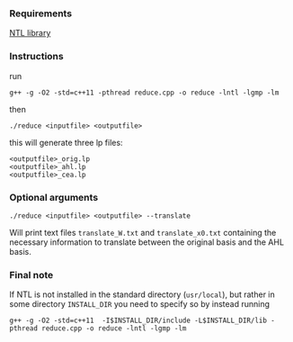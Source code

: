### Requirements
[NTL library](https://cs.uwaterloo.ca/~echrzano/tour-unix.html)

### Instructions
run
```shell
g++ -g -O2 -std=c++11 -pthread reduce.cpp -o reduce -lntl -lgmp -lm
```
then
```shell
./reduce <inputfile> <outputfile>
```

this will generate three lp files:
```shell
<outputfile>_orig.lp
<outputfile>_ahl.lp
<outputfile>_cea.lp
```

### Optional arguments
```shell
./reduce <inputfile> <outputfile> --translate
```
Will print text files ```translate_W.txt``` and ```translate_x0.txt``` containing the necessary information to translate between the original basis and the AHL basis.


### Final note
If NTL is not installed in the standard directory (```usr/local```), but rather in some directory ```INSTALL_DIR``` you need to specify so by instead running
```shell
g++ -g -O2 -std=c++11  -I$INSTALL_DIR/include -L$INSTALL_DIR/lib -pthread reduce.cpp -o reduce -lntl -lgmp -lm
```